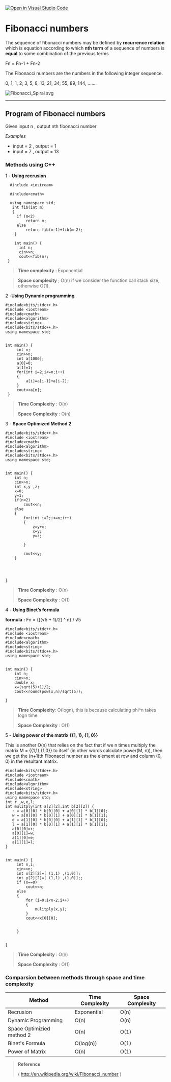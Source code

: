 [![Open in Visual Studio Code](https://classroom.github.com/assets/open-in-vscode-c66648af7eb3fe8bc4f294546bfd86ef473780cde1dea487d3c4ff354943c9ae.svg)](https://classroom.github.com/online_ide?assignment_repo_id=8786081&assignment_repo_type=AssignmentRepo)
# Fibonacci numbers

The sequence of fibonacci numbers may be defined by **recurrence relation** which is equation according to which **nth term** of a sequence of numbers is **equal** to some combination of the previous terms

Fn = Fn-1 + Fn-2

The Fibonacci numbers are the numbers in the following integer sequence.

0, 1, 1, 2, 3, 5, 8, 13, 21, 34, 55, 89, 144, …….

![Fibonacci_Spiral svg](https://user-images.githubusercontent.com/115074648/194080268-fbf00d7a-6b9e-47cd-8ba1-680a6d5f2f5f.png)

---

## Program of Fibonacci numbers
Given input n , output nth fibonacci number

*Examples*
- input = 2 , output = 1
- input = 7 , output = 13

### Methods using C++

1 - **Using recrusion**

```
  #include <iostream>

  #include<cmath>
 
  using namespace std;
   int fib(int m)
   {
     if (m<2)
         return m;
     else
         return fib(m-1)+fib(m-2);
    }
 
    int main() {
      int n;
      cin>>n;
      cout<<fib(n);
 }
 ```

> **Time complexity** : Exponential

> **Space complexity** ;  O(n) if we consider the function call stack size, otherwise O(1).

2 -**Using Dynamic programming**
```
#include<bits/stdc++.h>
#include <iostream>
#include<cmath>
#include<algorithm>
#include<string>
#include<bits/stdc++.h>
using namespace std;


int main() {
     int n;
     cin>>n;
     int a[1000];
     a[0]=0;
     a[1]=1;
     for(int i=2;i<=n;i++)
     {
         a[i]=a[i-1]+a[i-2];
     }
     cout<<a[n];
 }
```

> **Time Complexity** : O(n)
>
> **Space Complexity** : O(n)

3 - **Space Optimized Method 2**
 ```
 #include<bits/stdc++.h>
#include <iostream>
#include<cmath>
#include<algorithm>
#include<string>
#include<bits/stdc++.h>
using namespace std;


int main() {
     int n;
     cin>>n;
     int x,y ,z;
     x=0;
     y=1;
     if(n<2)
         cout<<n;
     else
     {
         for(int i=2;i<=n;i++)
         {
             z=y+x;
             x=y;
             y=z;

         }

         cout<<y;
     }




 }
```
> **Time Complexity** : O(n)
>
> **Space Complexity** : O(1)

4 - **Using Binet’s formula**

**formula** **:** Fn = {[(√5 + 1)/2] ^ n} / √5

 ```
 #include<bits/stdc++.h>
#include <iostream>
#include<cmath>
#include<algorithm>
#include<string>
#include<bits/stdc++.h>
using namespace std;


int main() {
     int n;
     cin>>n;
     double x;
     x=(sqrt(5)+1)/2;
     cout<<round(pow(x,n)/sqrt(5));

}
```
> **Time Complexity**: O(logn), this is because calculating phi^n takes logn time
>
> **Space Complexity** : O(1)

5 - **Using power of the matrix {{1, 1}, {1, 0}}**

This is another O(n) that relies on the fact that if we n times multiply the matrix M = {{1,1},{1,0}} to itself (in other words calculate power(M, n)), then we get the (n+1)th Fibonacci number as the element at row and column (0, 0) in the resultant matrix.

```
#include<bits/stdc++.h>
#include <iostream>
#include<cmath>
#include<algorithm>
#include<string>
#include<bits/stdc++.h>
using namespace std;
int r ,w,e,l;
int mulitply(int a[2][2],int b[2][2]) {
   r = a[0][0] * b[0][0] + a[0][1] * b[1][0];
   w = a[0][0] * b[0][1] + a[0][1] * b[1][1];
   e = a[1][0] * b[0][0] + a[1][1] * b[1][0];
   l = a[1][0] * b[0][1] + a[1][1] * b[1][1];
   a[0][0]=r;
   a[0][1]=w;
   a[1][0]=e;
   a[1][1]=l;
}


int main() {
     int n,i;
     cin>>n;
     int x[2][2]=[ (1,1) ,(1,0)];
     int y[2][2]=[ (1,1) ,(1,0)];;
     if (n==0)
         cout<<n;
     else
     {
         for (i=0;i<n-2;i++)
         {
             mulitply(x,y);
         }
         cout<<x[0][0];


     }


}
```
> **Time Complexity** : O(n)
> 
> **Space Complexity** : O(1)
> 

### Comparsion between methods through space and time complexity

| Method                    | Time Complexity     | Space Complexity      |
| -----------------------   | ------------------  | --------------------- |
| Recrusion                 | Exponential         | O(n)                  |
| Dynamic Programming       | O(n)                | O(n)                  |
| Space Optimizied method 2 | O(n)                | O(1)                  |
| Binet's Formula           | O(log(n))           | O(1)                  |
| Power of Matrix           | O(n)                | O(1)                  |



> **Reference**
> 
> ( http://en.wikipedia.org/wiki/Fibonacci_number )
> 


